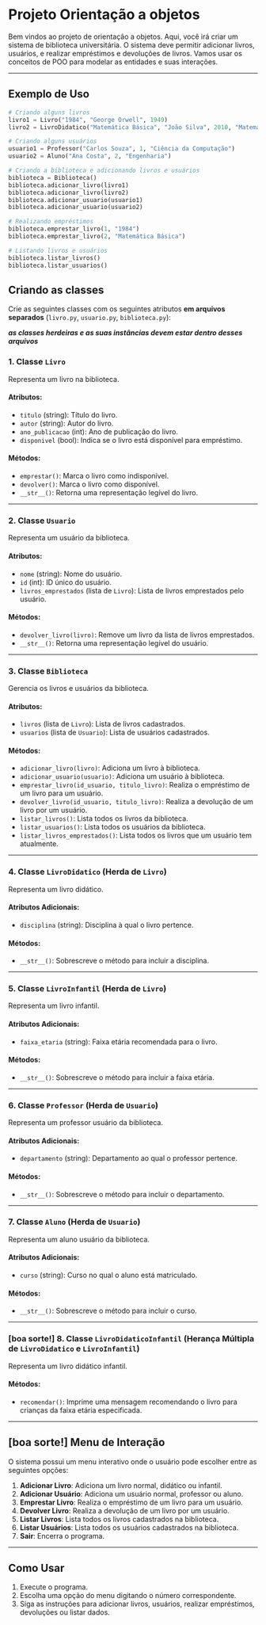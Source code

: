 # Projeto Orientação a objetos
Bem vindos ao projeto de orientação a objetos. Aqui, você irá criar um sistema de biblioteca universitária. O sistema deve permitir adicionar livros, usuários, e realizar empréstimos e devoluções de livros. Vamos usar os conceitos de POO para modelar as entidades e suas interações.

---

## Exemplo de Uso

```python
# Criando alguns livros
livro1 = Livro("1984", "George Orwell", 1949)
livro2 = LivroDidatico("Matemática Básica", "João Silva", 2010, "Matemática")

# Criando alguns usuários
usuario1 = Professor("Carlos Souza", 1, "Ciência da Computação")
usuario2 = Aluno("Ana Costa", 2, "Engenharia")

# Criando a biblioteca e adicionando livros e usuários
biblioteca = Biblioteca()
biblioteca.adicionar_livro(livro1)
biblioteca.adicionar_livro(livro2)
biblioteca.adicionar_usuario(usuario1)
biblioteca.adicionar_usuario(usuario2)

# Realizando empréstimos
biblioteca.emprestar_livro(1, "1984")
biblioteca.emprestar_livro(2, "Matemática Básica")

# Listando livros e usuários
biblioteca.listar_livros()
biblioteca.listar_usuarios()
```

## Criando as classes
Crie as seguintes classes com os seguintes atributos **em arquivos separados** (`livro.py`, `usuario.py`, `biblioteca.py`):

***as classes herdeiras e as suas instâncias devem estar dentro desses arquivos***

### 1. Classe `Livro`
Representa um livro na biblioteca.

#### Atributos:
- `titulo` (string): Título do livro.
- `autor` (string): Autor do livro.
- `ano_publicacao` (int): Ano de publicação do livro.
- `disponivel` (bool): Indica se o livro está disponível para empréstimo.

#### Métodos:
- `emprestar()`: Marca o livro como indisponível.
- `devolver()`: Marca o livro como disponível.
- `__str__()`: Retorna uma representação legível do livro.

---

### 2. Classe `Usuario`
Representa um usuário da biblioteca.

#### Atributos:
- `nome` (string): Nome do usuário.
- `id` (int): ID único do usuário.
- `livros_emprestados` (lista de `Livro`): Lista de livros emprestados pelo usuário.

#### Métodos:
- `devolver_livro(livro)`: Remove um livro da lista de livros emprestados.
- `__str__()`: Retorna uma representação legível do usuário.

---

### 3. Classe `Biblioteca`
Gerencia os livros e usuários da biblioteca.

#### Atributos:
- `livros` (lista de `Livro`): Lista de livros cadastrados.
- `usuarios` (lista de `Usuario`): Lista de usuários cadastrados.

#### Métodos:
- `adicionar_livro(livro)`: Adiciona um livro à biblioteca.
- `adicionar_usuario(usuario)`: Adiciona um usuário à biblioteca.
- `emprestar_livro(id_usuario, titulo_livro)`: Realiza o empréstimo de um livro para um usuário.
- `devolver_livro(id_usuario, titulo_livro)`: Realiza a devolução de um livro por um usuário.
- `listar_livros()`: Lista todos os livros da biblioteca.
- `listar_usuarios()`: Lista todos os usuários da biblioteca.
- `listar_livros_emprestados()`: Lista todos os livros que um usuário tem atualmente.

---

### 4. Classe `LivroDidatico` (Herda de `Livro`)
Representa um livro didático.

#### Atributos Adicionais:
- `disciplina` (string): Disciplina à qual o livro pertence.

#### Métodos:
- `__str__()`: Sobrescreve o método para incluir a disciplina.

---

### 5. Classe `LivroInfantil` (Herda de `Livro`)
Representa um livro infantil.

#### Atributos Adicionais:
- `faixa_etaria` (string): Faixa etária recomendada para o livro.

#### Métodos:
- `__str__()`: Sobrescreve o método para incluir a faixa etária.

---

### 6. Classe `Professor` (Herda de `Usuario`)
Representa um professor usuário da biblioteca.

#### Atributos Adicionais:
- `departamento` (string): Departamento ao qual o professor pertence.

#### Métodos:
- `__str__()`: Sobrescreve o método para incluir o departamento.

---

### 7. Classe `Aluno` (Herda de `Usuario`)
Representa um aluno usuário da biblioteca.

#### Atributos Adicionais:
- `curso` (string): Curso no qual o aluno está matriculado.

#### Métodos:
- `__str__()`: Sobrescreve o método para incluir o curso.

---

### [boa sorte!] 8. Classe `LivroDidaticoInfantil` (Herança Múltipla de `LivroDidatico` e `LivroInfantil`)
Representa um livro didático infantil.

#### Métodos:
- `recomendar()`: Imprime uma mensagem recomendando o livro para crianças da faixa etária especificada.

---

## [boa sorte!] Menu de Interação

O sistema possui um menu interativo onde o usuário pode escolher entre as seguintes opções:

1. **Adicionar Livro**: Adiciona um livro normal, didático ou infantil.
2. **Adicionar Usuário**: Adiciona um usuário normal, professor ou aluno.
3. **Emprestar Livro**: Realiza o empréstimo de um livro para um usuário.
4. **Devolver Livro**: Realiza a devolução de um livro por um usuário.
5. **Listar Livros**: Lista todos os livros cadastrados na biblioteca.
6. **Listar Usuários**: Lista todos os usuários cadastrados na biblioteca.
7. **Sair**: Encerra o programa.

---

## Como Usar

1. Execute o programa.
2. Escolha uma opção do menu digitando o número correspondente.
3. Siga as instruções para adicionar livros, usuários, realizar empréstimos, devoluções ou listar dados.
